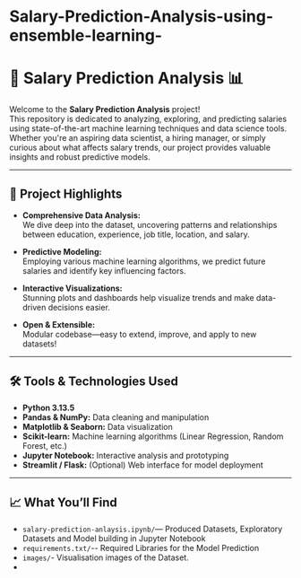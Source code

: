 # Salary-Prediction-Analysis-using-ensemble-learning-


# 💸 Salary Prediction Analysis 📊

Welcome to the **Salary Prediction Analysis** project!  
This repository is dedicated to analyzing, exploring, and predicting salaries using state-of-the-art machine learning techniques and data science tools. Whether you're an aspiring data scientist, a hiring manager, or simply curious about what affects salary trends, our project provides valuable insights and robust predictive models.

---

## 🚀 Project Highlights

- **Comprehensive Data Analysis:**  
  We dive deep into the dataset, uncovering patterns and relationships between education, experience, job title, location, and salary.

- **Predictive Modeling:**  
  Employing various machine learning algorithms, we predict future salaries and identify key influencing factors.

- **Interactive Visualizations:**  
  Stunning plots and dashboards help visualize trends and make data-driven decisions easier.

- **Open & Extensible:**  
  Modular codebase—easy to extend, improve, and apply to new datasets!

---

## 🛠️ Tools & Technologies Used

- **Python 3.13.5**
- **Pandas & NumPy:** Data cleaning and manipulation
- **Matplotlib & Seaborn:** Data visualization
- **Scikit-learn:** Machine learning algorithms (Linear Regression, Random Forest, etc.)
- **Jupyter Notebook:** Interactive analysis and prototyping
- **Streamlit / Flask:** (Optional) Web interface for model deployment

---

## 📈 What You’ll Find

- `salary-prediction-anlaysis.ipynb/`— Produced Datasets, Exploratory Datasets and Model building in Jupyter Notebook 
- `requirements.txt/`-- Required Libraries for the Model Prediction
- `images/`- Visualisation images of the Dataset.
- 
